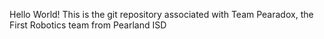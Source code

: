Hello World!
This is the git repository associated with Team Pearadox, the First Robotics team from Pearland ISD
